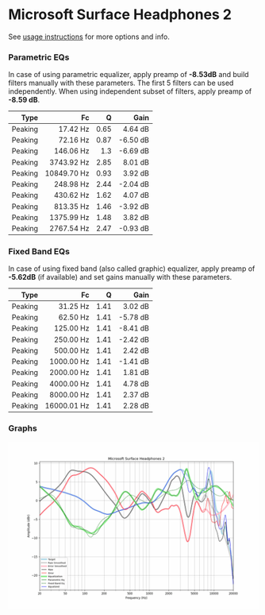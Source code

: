 # Microsoft Surface Headphones 2
See [usage instructions](https://github.com/jaakkopasanen/AutoEq#usage) for more options and info.

### Parametric EQs
In case of using parametric equalizer, apply preamp of **-8.53dB** and build filters manually
with these parameters. The first 5 filters can be used independently.
When using independent subset of filters, apply preamp of **-8.59 dB**.

| Type    | Fc          |    Q | Gain     |
|--------:|------------:|-----:|---------:|
| Peaking | 17.42 Hz    | 0.65 | 4.64 dB  |
| Peaking | 72.16 Hz    | 0.87 | -6.50 dB |
| Peaking | 146.06 Hz   | 1.3  | -6.69 dB |
| Peaking | 3743.92 Hz  | 2.85 | 8.01 dB  |
| Peaking | 10849.70 Hz | 0.93 | 3.92 dB  |
| Peaking | 248.98 Hz   | 2.44 | -2.04 dB |
| Peaking | 430.62 Hz   | 1.62 | 4.07 dB  |
| Peaking | 813.35 Hz   | 1.46 | -3.92 dB |
| Peaking | 1375.99 Hz  | 1.48 | 3.82 dB  |
| Peaking | 2767.54 Hz  | 2.47 | -0.93 dB |

### Fixed Band EQs
In case of using fixed band (also called graphic) equalizer, apply preamp of **-5.62dB**
(if available) and set gains manually with these parameters.

| Type    | Fc          |    Q | Gain     |
|--------:|------------:|-----:|---------:|
| Peaking | 31.25 Hz    | 1.41 | 3.02 dB  |
| Peaking | 62.50 Hz    | 1.41 | -5.78 dB |
| Peaking | 125.00 Hz   | 1.41 | -8.41 dB |
| Peaking | 250.00 Hz   | 1.41 | -2.42 dB |
| Peaking | 500.00 Hz   | 1.41 | 2.42 dB  |
| Peaking | 1000.00 Hz  | 1.41 | -1.41 dB |
| Peaking | 2000.00 Hz  | 1.41 | 1.81 dB  |
| Peaking | 4000.00 Hz  | 1.41 | 4.78 dB  |
| Peaking | 8000.00 Hz  | 1.41 | 2.37 dB  |
| Peaking | 16000.01 Hz | 1.41 | 2.28 dB  |

### Graphs
![](./Microsoft%20Surface%20Headphones%202.png)